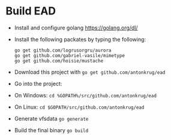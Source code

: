 # Build EAD

- Install and configure golang https://golang.org/dl/
- Install the following packates by typing the following: 
  ```
  go get github.com/logrusorgru/aurora
  go get github.com/gabriel-vasile/mimetype
  go get github.com/hoisie/mustache
  ```
- Download this project with `go get github.com/antonkrug/ead`
- Go into the project:
-   On Windows: `cd %GOPATH%/src/github.com/antonkrug/ead`
-   On Linux: `cd $GOPATH/src/github.com/antonkrug/ead`

- Generate vfsdata `go generate`
- Build the final binary `go build`
